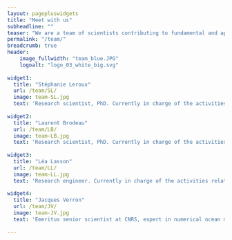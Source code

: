 ```yaml
---
layout: pagepluswidgets
title: "Meet with us"
subheadline: ""
teaser: "We are a team of scientists contributing to fundamental and applied research projects on the oceans and inland waters."
permalink: "/team/"
breadcrumb: true
header:
    image_fullwidth: "team_blue.JPG"
    logoalt: "logo_03_white_big.svg"
 
widget1:
  title: "Stéphanie Leroux"
  url: /team/SL/
  image: team-SL.jpg
  text: 'Research scientist, PhD. Currently in charge of the activities related to ensemble approaches in ocean numerical modeling and data analysis. [...]'
  
widget2:
  title: "Laurent Brodeau"
  url: /team/LB/
  image: team-LB.jpg
  text: 'Research scientist, PhD. Currently in charge of the activities related to high-resolution modeling of the ocean, High Performance Computing issues, coupling of GCM components, and model configurations. [...]'
  
widget3:
  title: "Léa Lasson"
  url: /team/LL/
  image: team-LL.jpg
  text: 'Research engineer. Currently in charge of the activities related to the spatial hydrology in the project context VOLODIA. [...]'
  
widget4:
  title: "Jacques Verron"
  url: /team/JV/
  image: team-JV.jpg
  text: 'Emeritus senior scientist at CNRS, expert in numerical ocean modeling, data assimilation and spatial observation. He is CEO and founder of Ocean Next [...]'
  
---
```

